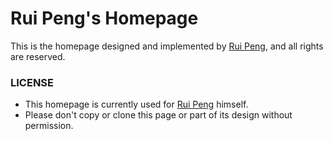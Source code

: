 # Rui Peng's Homepage

This is the homepage designed and implemented by [Rui Peng](https://prstrive.github.io/), and all rights are reserved.

### LICENSE

- This homepage is currently used for [Rui Peng](https://prstrive.github.io/) himself.
- Please don't copy or clone this page or part of its design without permission.
